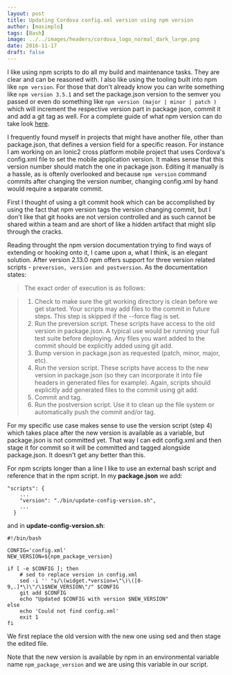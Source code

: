 ```yaml
---
layout: post
title: Updating Cordova config.xml version using npm version
author: [masimplo]
tags: [Bash]
image: ../../images/headers/cordova_logo_normal_dark_large.png
date: 2016-11-17
draft: false
---
```


I like using npm scripts to do all my build and maintenance tasks. They are clear and can be reasoned with. I also like using the tooling built into npm like `npm version`. For those that don't already know you can write something like `npm version 3.5.1` and set the package.json version to the semver you passed or even do something like `npm version (major | minor | patch )` which will increment the respective version part in package json, commit it and add a git tag as well. For a complete guide of what npm version can do take look [here](https://docs.npmjs.com/cli/version).

I frequently found myself in projects that might have another file, other than package.json, that defines a version field for a specific reason. For instance I am working on an Ionic2 cross platform mobile project that uses Cordova's config.xml file to set the mobile application version. It makes sense that this version number should match the one in package json. Editing it manually is a hassle, as is oftenly overlooked and because `npm version` command commits after changing the version number, changing config.xml by hand would require a separate commit.

First I thought of using a git commit hook which can be accomplished by using the fact that npm version tags the version changing commit, but I don't like that git hooks are not version controlled and as such cannot be shared within a team and are short of like a hidden artifact that might slip through the cracks.

Reading throught the npm version documentation trying to find ways of extending or hooking onto it, I came upon a, what I think, is an elegant solution. After version 2.13.0 npm offers support for three version related scripts - `preversion, version and postversion`. As the documentation states:

> The exact order of execution is as follows:

> 1.  Check to make sure the git working directory is clean before we get started. Your scripts may add files to the commit in future steps. This step is skipped if the --force flag is set.
> 2.  Run the preversion script. These scripts have access to the old version in package.json. A typical use would be running your full test suite before deploying. Any files you want added to the commit should be explicitly added using git add.
> 3.  Bump version in package.json as requested (patch, minor, major, etc).
> 4.  Run the version script. These scripts have access to the new version in package.json (so they can incorporate it into file headers in generated files for example). Again, scripts should explicitly add generated files to the commit using git add.
> 5.  Commit and tag.
> 6.  Run the postversion script. Use it to clean up the file system or automatically push the commit and/or tag.

For my specific use case makes sense to use the version script (step 4) which takes place after the new version is available as a variable, but package.json is not committed yet. That way I can edit config.xml and then stage it for commit so it will be committed and tagged alongside package.json. It doesn't get any better than this.

For npm scripts longer than a line I like to use an external bash script and reference that in the npm script. In my **package.json** we add:

    "scripts": {
        ...
        "version": "./bin/update-config-version.sh",
        ...
      }

and in **update-config-version.sh**:

    #!/bin/bash

    CONFIG='config.xml'
    NEW_VERSION=${npm_package_version}

    if [ -e $CONFIG ]; then
        # sed to replace version in config.xml
        sed -i '' "s/\(widget.*version=\"\)\([0-9,.]*\)\"/\1$NEW_VERSION\"/" $CONFIG
        git add $CONFIG
        echo "Updated $CONFIG with version $NEW_VERSION"
    else
        echo 'Could not find config.xml'
        exit 1
    fi

We first replace the old version with the new one using sed and then stage the edited file.

Note that the new version is available by npm in an environmental variable name `npm_package_version` and we are using this variable in our script.

